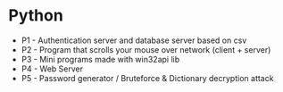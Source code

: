 # Python 
- P1 - Authentication server and database server based on csv
- P2 - Program that scrolls your mouse over network (client + server)
- P3 - Mini programs made with win32api lib
- P4 - Web Server
- P5 - Password generator / Bruteforce & Dictionary decryption attack
